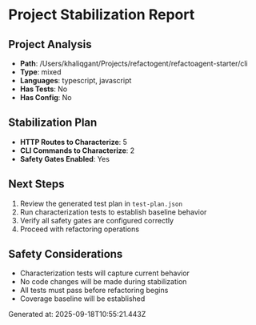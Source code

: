 # Project Stabilization Report

## Project Analysis
- **Path**: /Users/khaliqgant/Projects/refactogent/refactoagent-starter/cli
- **Type**: mixed
- **Languages**: typescript, javascript
- **Has Tests**: No
- **Has Config**: No

## Stabilization Plan
- **HTTP Routes to Characterize**: 5
- **CLI Commands to Characterize**: 2
- **Safety Gates Enabled**: Yes

## Next Steps
1. Review the generated test plan in `test-plan.json`
2. Run characterization tests to establish baseline behavior
3. Verify all safety gates are configured correctly
4. Proceed with refactoring operations

## Safety Considerations
- Characterization tests will capture current behavior
- No code changes will be made during stabilization
- All tests must pass before refactoring begins
- Coverage baseline will be established

Generated at: 2025-09-18T10:55:21.443Z
